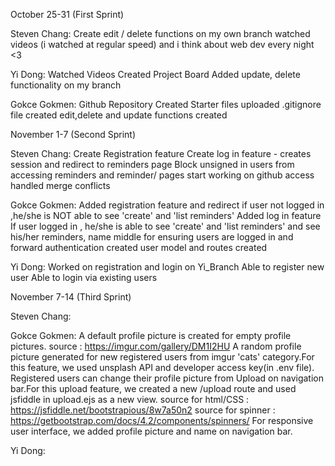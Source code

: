 October 25-31 (First Sprint)

Steven Chang:
Create edit / delete functions on my own branch
watched videos (i watched at regular speed)
and i think about web dev every night <3

Yi Dong:
Watched Videos
Created Project Board
Added update, delete functionality on my branch

Gokce Gokmen:
Github Repository Created
Starter files uploaded
.gitignore file created
edit,delete and update functions created


November 1-7 (Second Sprint)

Steven Chang:
Create Registration feature 
Create log in feature - creates session and redirect to reminders page
Block unsigned in users from accessing reminders and reminder/ pages
start working on github access
handled merge conflicts

Gokce Gokmen:
Added registration feature and redirect
if user not logged in ,he/she is NOT able to see 'create' and 'list reminders'
Added log in feature
If user logged in , he/she is able to see 'create' and 'list reminders' and see his/her reminders, name
middle for ensuring users are logged in and forward authentication created
user model and routes created

Yi Dong:
Worked on registration and login on Yi_Branch
Able to register new user
Able to login via existing users


November 7-14 (Third Sprint)

Steven Chang:

Gokce Gokmen:
A default profile picture is created for empty profile pictures. source : https://imgur.com/gallery/DM1I2HU
A random profile picture generated for new registered users from imgur 'cats' category.For this feature, we used unsplash API and developer access key(in .env file).
Registered users can change their profile picture from Upload on navigation bar.For this upload feature, we created a new /upload route and used jsfiddle in upload.ejs as a new view.
source for html/CSS : https://jsfiddle.net/bootstrapious/8w7a50n2
source for spinner : https://getbootstrap.com/docs/4.2/components/spinners/
For responsive user interface, we added profile picture and name on navigation bar.

Yi Dong: